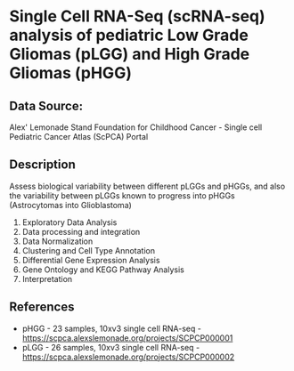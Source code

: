 # Single Cell RNA-Seq (scRNA-seq) analysis of pediatric Low Grade Gliomas (pLGG) and High Grade Gliomas (pHGG)

## Data Source: 
Alex' Lemonade Stand Foundation for Childhood Cancer - Single cell Pediatric Cancer Atlas (ScPCA) Portal

## Description
Assess biological variability between different pLGGs and pHGGs, and also the variability between pLGGs known to progress into pHGGs (Astrocytomas into Glioblastoma)

1. Exploratory Data Analysis
2. Data processing and integration
3. Data Normalization
4. Clustering and Cell Type Annotation
5. Differential Gene Expression Analysis
6. Gene Ontology and KEGG Pathway Analysis
7. Interpretation

## References
* pHGG - 23 samples, 10xv3 single cell RNA-seq - https://scpca.alexslemonade.org/projects/SCPCP000001
* pLGG - 26 samples, 10xv3 single cell RNA-seq - https://scpca.alexslemonade.org/projects/SCPCP000002

